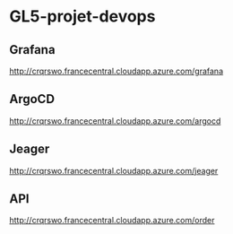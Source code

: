 # GL5-projet-devops

## Grafana

<http://crqrswo.francecentral.cloudapp.azure.com/grafana>

## ArgoCD

<http://crqrswo.francecentral.cloudapp.azure.com/argocd>

## Jeager

<http://crqrswo.francecentral.cloudapp.azure.com/jeager>

## API

<http://crqrswo.francecentral.cloudapp.azure.com/order>
